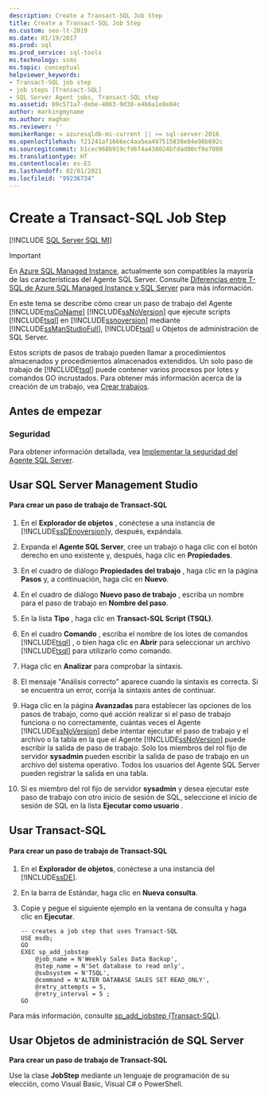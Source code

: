 ```yaml
---
description: Create a Transact-SQL Job Step
title: Create a Transact-SQL Job Step
ms.custom: seo-lt-2019
ms.date: 01/19/2017
ms.prod: sql
ms.prod_service: sql-tools
ms.technology: ssms
ms.topic: conceptual
helpviewer_keywords:
- Transact-SQL job step
- job steps [Transact-SQL]
- SQL Server Agent jobs, Transact-SQL step
ms.assetid: 69c571a7-debe-4063-9d38-e4b6a1e8e84c
author: markingmyname
ms.author: maghan
ms.reviewer: ''
monikerRange: = azuresqldb-mi-current || >= sql-server-2016
ms.openlocfilehash: f21241af1666ec4aa5ea497515838e04e98b692c
ms.sourcegitcommit: b1cec968b919cfd6f4a438024bfdad00cf8e7080
ms.translationtype: HT
ms.contentlocale: es-ES
ms.lasthandoff: 02/01/2021
ms.locfileid: "99236734"
---
```

# <a name="create-a-transact-sql-job-step"></a>Create a Transact-SQL Job Step
[!INCLUDE [SQL Server SQL MI](../../includes/applies-to-version/sql-asdbmi.md)]

> [!IMPORTANT]  
> En [Azure SQL Managed Instance](/azure/sql-database/sql-database-managed-instance), actualmente son compatibles la mayoría de las características del Agente SQL Server. Consulte [Diferencias entre T-SQL de Azure SQL Managed Instance y SQL Server](/azure/sql-database/sql-database-managed-instance-transact-sql-information#sql-server-agent) para más información.

En este tema se describe cómo crear un paso de trabajo del Agente [!INCLUDE[msCoName](../../includes/msconame_md.md)] [!INCLUDE[ssNoVersion](../../includes/ssnoversion-md.md)] que ejecute scripts [!INCLUDE[tsql](../../includes/tsql-md.md)] en [!INCLUDE[ssnoversion](../../includes/ssnoversion-md.md)] mediante [!INCLUDE[ssManStudioFull](../../includes/ssmanstudiofull-md.md)], [!INCLUDE[tsql](../../includes/tsql-md.md)] u Objetos de administración de SQL Server.  
  
Estos scripts de pasos de trabajo pueden llamar a procedimientos almacenados y procedimientos almacenados extendidos. Un solo paso de trabajo de [!INCLUDE[tsql](../../includes/tsql-md.md)] puede contener varios procesos por lotes y comandos GO incrustados. Para obtener más información acerca de la creación de un trabajo, vea [Crear trabajos](../../ssms/agent/create-jobs.md).  
  
## <a name="before-you-begin"></a><a name="BeforeYouBegin"></a>Antes de empezar  
  
### <a name="security"></a><a name="Security"></a>Seguridad  
Para obtener información detallada, vea [Implementar la seguridad del Agente SQL Server](../../ssms/agent/implement-sql-server-agent-security.md).  
  
## <a name="using-sql-server-management-studio"></a><a name="SSMS"></a>Usar SQL Server Management Studio  
  
#### <a name="to-create-a-transact-sql-job-step"></a>Para crear un paso de trabajo de Transact-SQL  
  
1.  En el **Explorador de objetos** , conéctese a una instancia de [!INCLUDE[ssDEnoversion](../../includes/ssdenoversion_md.md)]y, después, expándala.  
  
2.  Expanda el **Agente SQL Server**, cree un trabajo o haga clic con el botón derecho en uno existente y, después, haga clic en **Propiedades**.  
  
3.  En el cuadro de diálogo **Propiedades del trabajo** , haga clic en la página **Pasos** y, a continuación, haga clic en **Nuevo**.  
  
4.  En el cuadro de diálogo **Nuevo paso de trabajo** , escriba un nombre para el paso de trabajo en **Nombre del paso**.  
  
5.  En la lista **Tipo** , haga clic en **Transact-SQL Script (TSQL)**.  
  
6.  En el cuadro **Comando** , escriba el nombre de los lotes de comandos [!INCLUDE[tsql](../../includes/tsql-md.md)] , o bien haga clic en **Abrir** para seleccionar un archivo [!INCLUDE[tsql](../../includes/tsql-md.md)] para utilizarlo como comando.  
  
7.  Haga clic en **Analizar** para comprobar la sintaxis.  
  
8.  El mensaje "Análisis correcto" aparece cuando la sintaxis es correcta. Si se encuentra un error, corrija la sintaxis antes de continuar.  
  
9. Haga clic en la página **Avanzadas** para establecer las opciones de los pasos de trabajo, como qué acción realizar si el paso de trabajo funciona o no correctamente, cuántas veces el Agente [!INCLUDE[ssNoVersion](../../includes/ssnoversion-md.md)] debe intentar ejecutar el paso de trabajo y el archivo o la tabla en la que el Agente [!INCLUDE[ssNoVersion](../../includes/ssnoversion-md.md)] puede escribir la salida de paso de trabajo. Solo los miembros del rol fijo de servidor **sysadmin** pueden escribir la salida de paso de trabajo en un archivo del sistema operativo. Todos los usuarios del Agente SQL Server pueden registrar la salida en una tabla.  
  
10. Si es miembro del rol fijo de servidor **sysadmin** y desea ejecutar este paso de trabajo con otro inicio de sesión de SQL, seleccione el inicio de sesión de SQL en la lista **Ejecutar como usuario** .  
  
## <a name="using-transact-sql"></a><a name="TSQL"></a>Usar Transact-SQL  
  
#### <a name="to-create-a-transact-sql-job-step"></a>Para crear un paso de trabajo de Transact-SQL  
  
1.  En el **Explorador de objetos**, conéctese a una instancia del [!INCLUDE[ssDE](../../includes/ssde_md.md)].  
  
2.  En la barra de Estándar, haga clic en **Nueva consulta**.  
  
3.  Copie y pegue el siguiente ejemplo en la ventana de consulta y haga clic en **Ejecutar**.  
  
    ```  
    -- creates a job step that uses Transact-SQL  
    USE msdb;  
    GO  
    EXEC sp_add_jobstep  
        @job_name = N'Weekly Sales Data Backup',  
        @step_name = N'Set database to read only',  
        @subsystem = N'TSQL',  
        @command = N'ALTER DATABASE SALES SET READ_ONLY',   
        @retry_attempts = 5,  
        @retry_interval = 5 ;  
    GO  
    ```  
  
Para más información, consulte [sp_add_jobstep (Transact-SQL)](../../relational-databases/system-stored-procedures/sp-add-jobstep-transact-sql.md).  
  
## <a name="using-sql-server-management-objects"></a><a name="SMO"></a>Usar Objetos de administración de SQL Server  
**Para crear un paso de trabajo de Transact-SQL**  
  
Use la clase **JobStep** mediante un lenguaje de programación de su elección, como Visual Basic, Visual C# o PowerShell.  
